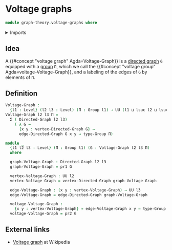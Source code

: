 # Voltage graphs

```agda
module graph-theory.voltage-graphs where
```

<details><summary>Imports</summary>

```agda
open import foundation.dependent-pair-types
open import foundation.universe-levels

open import graph-theory.directed-graphs

open import group-theory.groups
```

</details>

## Idea

A {{#concept "voltage graph" Agda=Voltage-Graph}} is a
[directed graph](graph-theory.directed-graphs.md) `G` equipped with a
[group](group-theory.groups.md) `Π`, which we call the
{{#concept "voltage group" Agda=voltage-Voltage-Graph}}, and a labeling of the
edges of `G` by elements of `Π`.

## Definition

```agda
Voltage-Graph :
  {l1 : Level} (l2 l3 : Level) (Π : Group l1) → UU (l1 ⊔ lsuc l2 ⊔ lsuc l3)
Voltage-Graph l2 l3 Π =
  Σ ( Directed-Graph l2 l3)
    ( λ G →
      {x y : vertex-Directed-Graph G} →
      edge-Directed-Graph G x y → type-Group Π)

module _
  {l1 l2 l3 : Level} (Π : Group l1) (G : Voltage-Graph l2 l3 Π)
  where

  graph-Voltage-Graph : Directed-Graph l2 l3
  graph-Voltage-Graph = pr1 G

  vertex-Voltage-Graph : UU l2
  vertex-Voltage-Graph = vertex-Directed-Graph graph-Voltage-Graph

  edge-Voltage-Graph : (x y : vertex-Voltage-Graph) → UU l3
  edge-Voltage-Graph = edge-Directed-Graph graph-Voltage-Graph

  voltage-Voltage-Graph :
    {x y : vertex-Voltage-Graph} → edge-Voltage-Graph x y → type-Group Π
  voltage-Voltage-Graph = pr2 G
```

## External links

- [Voltage graph](https://en.wikipedia.org/wiki/Voltage_graph) at Wikipedia
